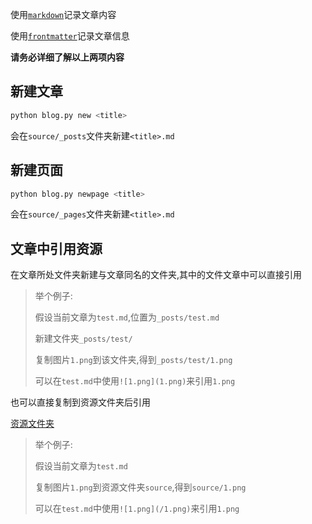 使用[`markdown`](/markdown/)记录文章内容

使用[`frontmatter`](/frontmatter/)记录文章信息

**请务必详细了解以上两项内容**

## 新建文章

```bash
python blog.py new <title>
```

会在`source/_posts`文件夹新建`<title>.md`

## 新建页面

```bash
python blog.py newpage <title>
```

会在`source/_pages`文件夹新建`<title>.md`

## 文章中引用资源

在文章所处文件夹新建与文章同名的文件夹,其中的文件文章中可以直接引用

> 举个例子:
> 
> 假设当前文章为`test.md`,位置为`_posts/test.md`
> 
> 新建文件夹`_posts/test/`
> 
> 复制图片`1.png`到该文件夹,得到`_posts/test/1.png`
> 
> 可以在`test.md`中使用`![1.png](1.png)`来引用`1.png`

也可以直接复制到资源文件夹后引用

[资源文件夹](/资源文件夹/)

> 举个例子:
> 
> 假设当前文章为`test.md`
> 
> 复制图片`1.png`到资源文件夹`source`,得到`source/1.png`
> 
> 可以在`test.md`中使用`![1.png](/1.png)`来引用`1.png`